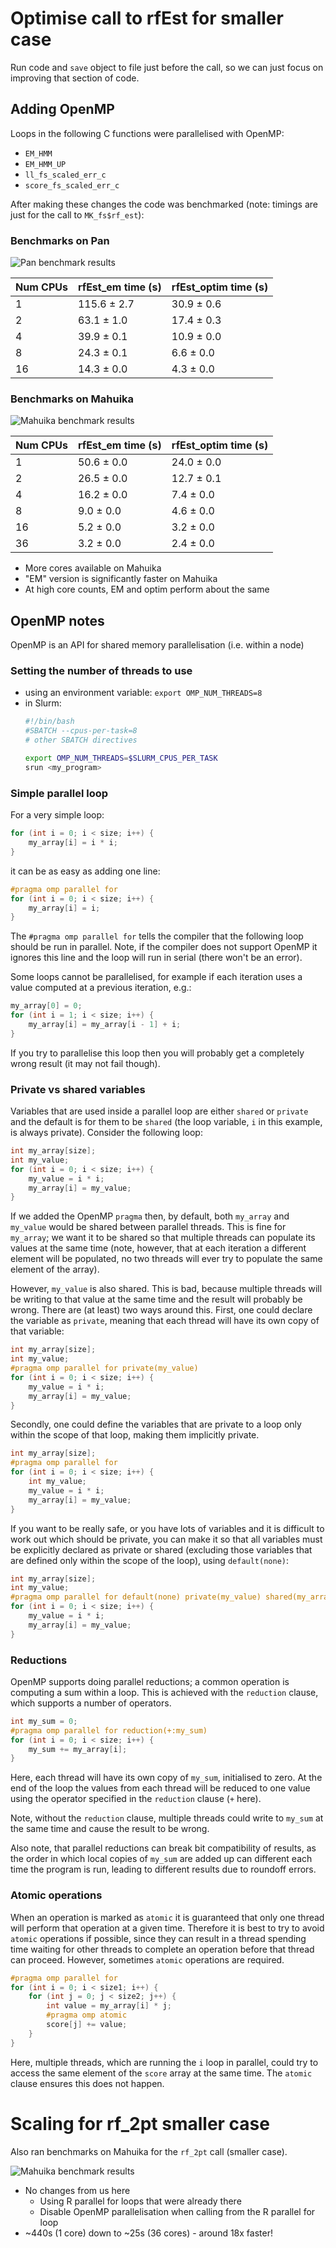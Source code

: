 # Optimise call to rfEst for smaller case

Run code and `save` object to file just before the call, so we can just focus
on improving that section of code.

## Adding OpenMP

Loops in the following C functions were parallelised with OpenMP:

* `EM_HMM`
* `EM_HMM_UP`
* `ll_fs_scaled_err_c`
* `score_fs_scaled_err_c`

After making these changes the code was benchmarked (note: timings are just
for the call to `MK_fs$rf_est`):

### Benchmarks on Pan

![Pan benchmark results](gusmap-smaller-openmp-compare.png)

| Num CPUs |  rfEst_em time (s) |  rfEst_optim time (s) |
|----------|------------------------|---------------------------|
| 1        |  115.6 ± 2.7 |  30.9 ± 0.6     |
| 2        |  63.1 ± 1.0  |  17.4 ± 0.3     |
| 4        |  39.9 ± 0.1  |  10.9 ± 0.0     |
| 8        |  24.3 ± 0.1  |  6.6 ± 0.0      |
| 16       |  14.3 ± 0.0  |  4.3 ± 0.0      |

### Benchmarks on Mahuika

![Mahuika benchmark results](gusmap-smaller-mahuika.png)

| Num CPUs |  rfEst_em time (s) |  rfEst_optim time (s) |
|----------|----------------------------|-------------------------------|
| 1        |  50.6 ± 0.0      |  24.0 ± 0.0         |
| 2        |  26.5 ± 0.0      |  12.7 ± 0.1         |
| 4        |  16.2 ± 0.0      |  7.4 ± 0.0          |
| 8        |  9.0 ± 0.0       |  4.6 ± 0.0          |
| 16       |  5.2 ± 0.0       |  3.2 ± 0.0          |
| 36       |  3.2 ± 0.0       |  2.4 ± 0.0          |

* More cores available on Mahuika
* "EM" version is significantly faster on Mahuika
* At high core counts, EM and optim perform about the same

## OpenMP notes

OpenMP is an API for shared memory parallelisation (i.e. within a node)

### Setting the number of threads to use

* using an environment variable: `export OMP_NUM_THREADS=8`
* in Slurm:
  ```sh
  #!/bin/bash
  #SBATCH --cpus-per-task=8
  # other SBATCH directives

  export OMP_NUM_THREADS=$SLURM_CPUS_PER_TASK
  srun <my_program>
  ```

### Simple parallel loop

For a very simple loop:

```c
for (int i = 0; i < size; i++) {
    my_array[i] = i * i;
}
```

it can be as easy as adding one line:

```c
#pragma omp parallel for
for (int i = 0; i < size; i++) {
    my_array[i] = i;
}
```

The `#pragma omp parallel for` tells the compiler that the following loop
should be run in parallel. Note, if the compiler does not support OpenMP it
ignores this line and the loop will run in serial (there won't be an error).

Some loops cannot be parallelised, for example if each iteration uses a value
computed at a previous iteration, e.g.:

```c
my_array[0] = 0;
for (int i = 1; i < size; i++) {
    my_array[i] = my_array[i - 1] + i;
}
```

If you try to parallelise this loop then you will probably get a completely
wrong result (it may not fail though).

### Private vs shared variables

Variables that are used inside a parallel loop are either `shared` or `private`
and the default is for them to be `shared` (the loop variable, `i` in this
example, is always private). Consider the following loop:

```c
int my_array[size];
int my_value;
for (int i = 0; i < size; i++) {
    my_value = i * i;
    my_array[i] = my_value;
}
```

If we added the OpenMP `pragma` then, by default, both `my_array` and `my_value`
would be shared between parallel
threads. This is fine for `my_array`; we want it to be shared so that
multiple threads can populate its values at the same time (note, however,
that at each iteration a different element will be populated, no two threads
will ever try to populate the same element of the array).

However, `my_value` is also shared. This is bad, because multiple threads
will be writing to that value at the same time and the result will probably be
wrong. There are (at least) two ways around this. First, one could declare the
variable as `private`, meaning that each thread will have its own copy of
that variable:

```c
int my_array[size];
int my_value;
#pragma omp parallel for private(my_value)
for (int i = 0; i < size; i++) {
    my_value = i * i;
    my_array[i] = my_value;
}
```

Secondly, one could define the variables that are private to a loop only
within the scope of that loop, making them implicitly private.

```c
int my_array[size];
#pragma omp parallel for
for (int i = 0; i < size; i++) {
    int my_value;
    my_value = i * i;
    my_array[i] = my_value;
}
```

If you want to be really safe, or you have lots of variables and it is
difficult to work out which should be private, you can make it so that all
variables must be explicitly declared as private or shared (excluding those
variables that are defined only within the scope of the loop), using
`default(none)`:

```c
int my_array[size];
int my_value;
#pragma omp parallel for default(none) private(my_value) shared(my_array)
for (int i = 0; i < size; i++) {
    my_value = i * i;
    my_array[i] = my_value;
}
```

### Reductions

OpenMP supports doing parallel reductions; a common operation is computing a
sum within a loop. This is achieved with the `reduction` clause, which
supports a number of operators.

```c
int my_sum = 0;
#pragma omp parallel for reduction(+:my_sum)
for (int i = 0; i < size; i++) {
    my_sum += my_array[i];
}
```

Here, each thread will have its own copy of `my_sum`, initialised to zero. At
the end of the loop the values from each thread will be reduced to one value
using the operator specified in the `reduction` clause (`+` here).

Note, without the `reduction` clause, multiple threads could
write to `my_sum` at the same time and cause the result to be wrong.

Also note, that parallel reductions can break bit compatibility of results, as
the order in which local copies of `my_sum` are added up can different each
time the program is run, leading to different results due to roundoff errors.

### Atomic operations

When an operation is marked as `atomic` it is guaranteed that only one thread
will perform that operation at a given time. Therefore it is best to try to
avoid `atomic` operations if possible, since they can result in a thread
spending time waiting for other threads to complete an operation before that
thread can proceed. However, sometimes `atomic` operations are required.

```c
#pragma omp parallel for
for (int i = 0; i < size1; i++) {
    for (int j = 0; j < size2; j++) {
        int value = my_array[i] * j;
        #pragma omp atomic
        score[j] += value;
    }
}
```

Here, multiple threads, which are running the `i` loop in parallel, could
try to access the same element of the `score` array at the same time. The
`atomic` clause ensures this does not happen.

# Scaling for rf_2pt smaller case

Also ran benchmarks on Mahuika for the `rf_2pt` call (smaller case).

![Mahuika benchmark results](gusmap-smaller-rf_2pt-mahuika.png)

* No changes from us here
  - Using R parallel for loops that were already there
  - Disable OpenMP parallelisation when calling from the R parallel for loop
* ~440s (1 core) down to ~25s (36 cores) - around 18x faster!
